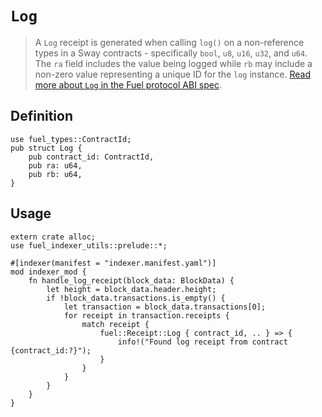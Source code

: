 # `Log`

> A `Log` receipt is generated when calling `log()` on a non-reference types in a Sway contracts - specifically `bool`, `u8`, `u16`, `u32`, and `u64`. The `ra` field includes the value being logged while `rb` may include a non-zero value representing a unique ID for the `log` instance. [Read more about `Log` in the Fuel protocol ABI spec](https://specs.fuel.network/master/abi/receipts.html#log-receipt).

## Definition

```rust, ignore
use fuel_types::ContractId;
pub struct Log {
    pub contract_id: ContractId,
    pub ra: u64,
    pub rb: u64,
}
```

## Usage

```rust, ignore
extern crate alloc;
use fuel_indexer_utils::prelude::*;

#[indexer(manifest = "indexer.manifest.yaml")]
mod indexer_mod {
    fn handle_log_receipt(block_data: BlockData) {
        let height = block_data.header.height;
        if !block_data.transactions.is_empty() {
            let transaction = block_data.transactions[0];
            for receipt in transaction.receipts {
                match receipt {
                    fuel::Receipt::Log { contract_id, .. } => {
                        info!("Found log receipt from contract {contract_id:?}");
                    }
                }
            }
        }
    }
}
```

